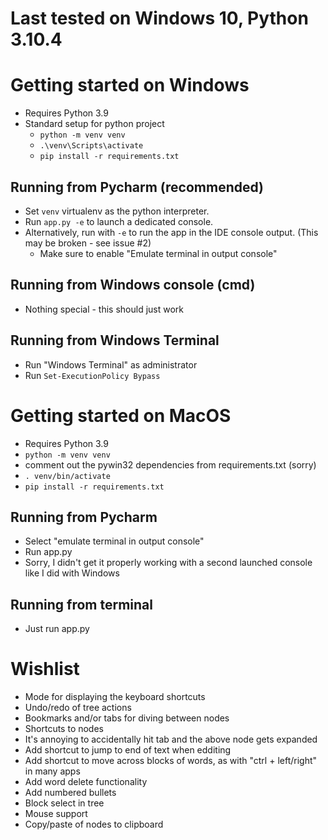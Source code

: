 # Last tested on Windows 10, Python 3.10.4

# Getting started on Windows
- Requires Python 3.9
- Standard setup for python project
  - `python -m venv venv`
  - `.\venv\Scripts\activate`
  - `pip install -r requirements.txt`

## Running from Pycharm (recommended)
- Set `venv` virtualenv as the python interpreter.
- Run `app.py -e` to launch a dedicated console.
- Alternatively, run with `-e` to run the app in the IDE console output. (This may be broken - see issue #2)
  - Make sure to enable "Emulate terminal in output console"
## Running from Windows console (cmd)
- Nothing special - this should just work
## Running from Windows Terminal
- Run "Windows Terminal" as administrator
- Run `Set-ExecutionPolicy Bypass`

# Getting started on MacOS
- Requires Python 3.9
- `python -m venv venv`
- comment out the pywin32 dependencies from requirements.txt (sorry)
- `. venv/bin/activate`
- `pip install -r requirements.txt`

## Running from Pycharm
- Select "emulate terminal in output console"
- Run app.py
- Sorry, I didn't get it properly working with a second launched console like I did with Windows

## Running from terminal
- Just run app.py

# Wishlist
- Mode for displaying the keyboard shortcuts
- Undo/redo of tree actions
- Bookmarks and/or tabs for diving between nodes
- Shortcuts to nodes
- It's annoying to accidentally hit tab and the above node gets expanded
- Add shortcut to jump to end of text when edditing
- Add shortcut to move across blocks of words, as with "ctrl + left/right" in many apps
- Add word delete functionality
- Add numbered bullets
- Block select in tree
- Mouse support
- Copy/paste of nodes to clipboard
